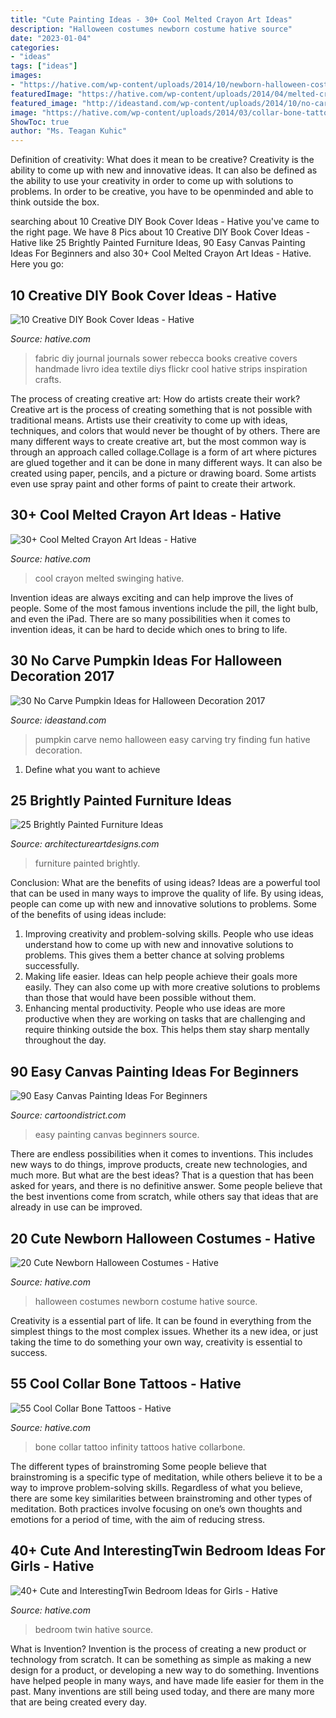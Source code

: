 ```yaml
---
title: "Cute Painting Ideas - 30+ Cool Melted Crayon Art Ideas"
description: "Halloween costumes newborn costume hative source"
date: "2023-01-04"
categories:
- "ideas"
tags: ["ideas"]
images:
- "https://hative.com/wp-content/uploads/2014/10/newborn-halloween-costumes/14-newborn-halloween-costume-ideas.jpg"
featuredImage: "https://hative.com/wp-content/uploads/2014/04/melted-crayon-art/16-girl-swinging.jpg"
featured_image: "http://ideastand.com/wp-content/uploads/2014/10/no-carve-pumpkin-ideas/17-nemo-pumpkin.jpg"
image: "https://hative.com/wp-content/uploads/2014/03/collar-bone-tattoos/family-infinity-collar-bone-tattoo-51.jpg"
ShowToc: true
author: "Ms. Teagan Kuhic"
---
```



Definition of creativity: What does it mean to be creative?
Creativity is the ability to come up with new and innovative ideas. It can also be defined as the ability to use your creativity in order to come up with solutions to problems. In order to be creative, you have to be openminded and able to think outside the box.

	

		
searching about 10 Creative DIY Book Cover Ideas - Hative you've came to the right page. We have 8 Pics about 10 Creative DIY Book Cover Ideas - Hative like 25 Brightly Painted Furniture Ideas, 90 Easy Canvas Painting Ideas For Beginners and also 30+ Cool Melted Crayon Art Ideas - Hative. Here you go:
		
    
## 10 Creative DIY Book Cover Ideas - Hative

<img loading=lazy src="https://hative.com/wp-content/uploads/2014/09/diy-book-cover-ideas/9-fabric-cover-idea.jpg" onerror="this.onerror=null;this.src='https://tse4.mm.bing.net/th?id=OIP.1-2KxgCFvQz54Rzd8kNfPAHaJ7&amp;pid=15.1';" alt="10 Creative DIY Book Cover Ideas - Hative">

_Source: hative.com_

>fabric diy journal journals sower rebecca books creative covers handmade livro idea textile diys flickr cool hative strips inspiration crafts. 

	

The process of creating creative art: How do artists create their work?
Creative art is the process of creating something that is not possible with traditional means. Artists use their creativity to come up with ideas, techniques, and colors that would never be thought of by others. There are many different ways to create creative art, but the most common way is through an approach called collage.Collage is a form of art where pictures are glued together and it can be done in many different ways. It can also be created using paper, pencils, and a picture or drawing board. Some artists even use spray paint and other forms of paint to create their artwork.

    
## 30+ Cool Melted Crayon Art Ideas - Hative

<img loading=lazy src="https://hative.com/wp-content/uploads/2014/04/melted-crayon-art/16-girl-swinging.jpg" onerror="this.onerror=null;this.src='https://tse3.mm.bing.net/th?id=OIP.mtToqc8gxJVeDjf_11pDoAHaJ4&amp;pid=15.1';" alt="30+ Cool Melted Crayon Art Ideas - Hative">

_Source: hative.com_

>cool crayon melted swinging hative. 

	

Invention ideas are always exciting and can help improve the lives of people. Some of the most famous inventions include the pill, the light bulb, and even the iPad. There are so many possibilities when it comes to invention ideas, it can be hard to decide which ones to bring to life.

    
## 30 No Carve Pumpkin Ideas For Halloween Decoration 2017

<img loading=lazy src="http://ideastand.com/wp-content/uploads/2014/10/no-carve-pumpkin-ideas/17-nemo-pumpkin.jpg" onerror="this.onerror=null;this.src='https://tse2.mm.bing.net/th?id=OIP.q4WWGGw0FN93hfCrxsT_nAHaLG&amp;pid=15.1';" alt="30 No Carve Pumpkin Ideas for Halloween Decoration 2017">

_Source: ideastand.com_

>pumpkin carve nemo halloween easy carving try finding fun hative decoration. 

	

1. Define what you want to achieve 

    
## 25 Brightly Painted Furniture Ideas

<img loading=lazy src="https://www.architectureartdesigns.com/wp-content/uploads/2013/06/253-630x942.jpg" onerror="this.onerror=null;this.src='https://tse3.mm.bing.net/th?id=OIP.sDEQrrEc9YdJ9UsCdI0XQwHaLE&amp;pid=15.1';" alt="25 Brightly Painted Furniture Ideas">

_Source: architectureartdesigns.com_

>furniture painted brightly. 

	

Conclusion: What are the benefits of using ideas?
Ideas are a powerful tool that can be used in many ways to improve the quality of life. By using ideas, people can come up with new and innovative solutions to problems. Some of the benefits of using ideas include: 
1) Improving creativity and problem-solving skills. People who use ideas understand how to come up with new and innovative solutions to problems. This gives them a better chance at solving problems successfully. 
2) Making life easier. Ideas can help people achieve their goals more easily. They can also come up with more creative solutions to problems than those that would have been possible without them. 
3) Enhancing mental productivity. People who use ideas are more productive when they are working on tasks that are challenging and require thinking outside the box. This helps them stay sharp mentally throughout the day.

    
## 90 Easy Canvas Painting Ideas For Beginners

<img loading=lazy src="http://www.cartoondistrict.com/wp-content/uploads/2017/06/Easy-Canvas-Painting-Ideas-For-Beginners16-1.jpg" onerror="this.onerror=null;this.src='https://tse2.mm.bing.net/th?id=OIP.x74ywo_6lFqgoTmFRqKvLQHaKQ&amp;pid=15.1';" alt="90 Easy Canvas Painting Ideas For Beginners">

_Source: cartoondistrict.com_

>easy painting canvas beginners source. 

	

There are endless possibilities when it comes to inventions. This includes new ways to do things, improve products, create new technologies, and much more. But what are the best ideas? That is a question that has been asked for years, and there is no definitive answer. Some people believe that the best inventions come from scratch, while others say that ideas that are already in use can be improved.

    
## 20 Cute Newborn Halloween Costumes - Hative

<img loading=lazy src="https://hative.com/wp-content/uploads/2014/10/newborn-halloween-costumes/14-newborn-halloween-costume-ideas.jpg" onerror="this.onerror=null;this.src='https://tse4.mm.bing.net/th?id=OIP.Xym6fo8dOAf44-xF5ImMtQHaKX&amp;pid=15.1';" alt="20 Cute Newborn Halloween Costumes - Hative">

_Source: hative.com_

>halloween costumes newborn costume hative source. 

	

Creativity is a essential part of life. It can be found in everything from the simplest things to the most complex issues. Whether its a new idea, or just taking the time to do something your own way, creativity is essential to success.

    
## 55 Cool Collar Bone Tattoos - Hative

<img loading=lazy src="https://hative.com/wp-content/uploads/2014/03/collar-bone-tattoos/family-infinity-collar-bone-tattoo-51.jpg" onerror="this.onerror=null;this.src='https://tse4.mm.bing.net/th?id=OIP.iW6tY4L6P8QuZXZOD_nk5QHaHa&amp;pid=15.1';" alt="55 Cool Collar Bone Tattoos - Hative">

_Source: hative.com_

>bone collar tattoo infinity tattoos hative collarbone. 

	

The different types of brainstroming
Some people believe that brainstroming is a specific type of meditation, while others believe it to be a way to improve problem-solving skills. Regardless of what you believe, there are some key similarities between brainstroming and other types of meditation. Both practices involve focusing on one’s own thoughts and emotions for a period of time, with the aim of reducing stress.

    
## 40+ Cute And InterestingTwin Bedroom Ideas For Girls - Hative

<img loading=lazy src="https://hative.com/wp-content/uploads/2015/06/twin-bedroom-ideas-for-girls/9-twin-bedroom-ideas-for-girls.jpg" onerror="this.onerror=null;this.src='https://tse2.mm.bing.net/th?id=OIP.YE3hVlpAIV9PQpFgfL9WZgHaJ4&amp;pid=15.1';" alt="40+ Cute and InterestingTwin Bedroom Ideas for Girls - Hative">

_Source: hative.com_

>bedroom twin hative source. 

	

What is Invention?
Invention is the process of creating a new product or technology from scratch. It can be something as simple as making a new design for a product, or developing a new way to do something. Inventions have helped people in many ways, and have made life easier for them in the past. Many inventions are still being used today, and there are many more that are being created every day.

